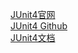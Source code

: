 [JUnit4官网](https://junit.org/junit4/)  
[JUnit4 Github](https://github.com/junit-team/junit4)  
[JUnit4文档](https://github.com/junit-team/junit4/wiki/Getting-started)  









